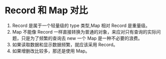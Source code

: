 # Record 和 Map 对比

1. Record 是属于一个轻量级的 type 类型,Map 相对 Record 是重量级。
2. Map 不能像 Record 一样直接转换为普通的对象，来应对只有查询的实际问题，只是为了频繁的查询去 new 一个 Map 是一种不必要的浪费。
3. 如果读取数据和显示数据频繁，就应该采用 Record。
4. 如果增删改比较多，那还是使用 Map。
